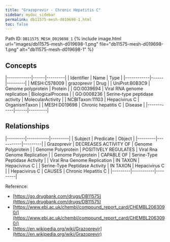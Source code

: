 ```yaml
---
title: "Grazoprevir - Chronic Hepatitis C"
sidebar: mydoc_sidebar
permalink: db11575-mesh-d019698-1.html
toc: false 
---
```



Path ID: `DB11575_MESH_D019698_1`
{% include image.html url="images/db11575-mesh-d019698-1.png" file="db11575-mesh-d019698-1.png" alt="db11575-mesh-d019698-1" %}

## Concepts

|------------|------|---------|
| Identifier | Name | Type    |
|------------|------|---------|
| MESH:C578009 | grazoprevir | Drug |
| UniProt:B0B3C9 | Genome polyprotein | Protein |
| GO:0039694 | Viral RNA genome replication | BiologicalProcess |
| GO:0008236 | Serine-type peptidase activity | MolecularActivity |
| NCBITaxon:11103 | Hepacivirus C | OrganismTaxon |
| MESH:D019698 | Chronic hepatitis C | Disease |
|------------|------|---------|

## Relationships

|---------|-----------|---------|
| Subject | Predicate | Object  |
|---------|-----------|---------|
| Grazoprevir | DECREASES ACTIVITY OF | Genome Polyprotein |
| Genome Polyprotein | POSITIVELY REGULATES | Viral Rna Genome Replication |
| Genome Polyprotein | CAPABLE OF | Serine-Type Peptidase Activity |
| Viral Rna Genome Replication | IN TAXON | Hepacivirus C |
| Serine-Type Peptidase Activity | IN TAXON | Hepacivirus C |
| Hepacivirus C | CAUSES | Chronic Hepatitis C |
|---------|-----------|---------|

Reference: 
  - [https://go.drugbank.com/drugs/DB11575](https://go.drugbank.com/drugs/DB11575)
  - [https://www.ebi.ac.uk/chembl/compound_report_card/CHEMBL2063090/](https://www.ebi.ac.uk/chembl/compound_report_card/CHEMBL2063090/)
  - [https://en.wikipedia.org/wiki/Grazoprevir](https://en.wikipedia.org/wiki/Grazoprevir)
